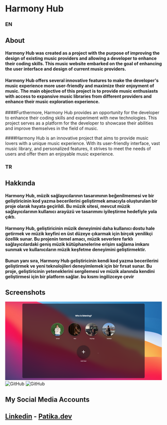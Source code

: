 # Harmony Hub
### EN
## About
#### Harmony Hub was created as a project with the purpose of improving the design of existing music providers and allowing a developer to enhance their coding skills. This music website embarked on the goal of enhancing the user interface and design of current music providers.

#### Harmony Hub offers several innovative features to make the developer's music experience more user-friendly and maximize their enjoyment of music. The main objective of this project is to provide music enthusiasts with access to expansive music libraries from different providers and enhance their music exploration experience.

####Furthermore, Harmony Hub provides an opportunity for the developer to enhance their coding skills and experiment with new technologies. This project serves as a platform for the developer to showcase their abilities and improve themselves in the field of music.

####Harmony Hub is an innovative project that aims to provide music lovers with a unique music experience. With its user-friendly interface, vast music library, and personalized features, it strives to meet the needs of users and offer them an enjoyable music experience.

### TR

## Hakkında
#### Harmony Hub, müzik sağlayıcılarının tasarımının beğenilmemesi ve bir geliştiricinin kod yazma becerilerini geliştirmek amacıyla oluşturulan bir proje olarak hayata geçirildi. Bu müzik sitesi, mevcut müzik sağlayıcılarının kullanıcı arayüzü ve tasarımını iyileştirme hedefiyle yola çıktı.

#### Harmony Hub, geliştiricinin müzik deneyimini daha kullanıcı dostu hale getirmek ve müzik keyfini en üst düzeye çıkarmak için birçok yenilikçi özellik sunar. Bu projenin temel amacı, müzik severlere farklı sağlayıcılardaki geniş müzik kütüphanelerine erişim sağlama imkanı sunmak ve kullanıcıların müzik keşfetme deneyimini geliştirmektir.

#### Bunun yanı sıra, Harmony Hub geliştiricinin kendi kod yazma becerilerini geliştirmek ve yeni teknolojileri deneyimlemek için bir fırsat sunar. Bu proje, geliştiricinin yeteneklerini sergilemesi ve müzik alanında kendini geliştirmesi için bir platform sağlar. bu kısmı ingilizceye çevir


## Screenshots
![GitHub](site-images/users.png)
![GitHub](site-images/homepage.gif)
![GitHub](site-images/artist-page.gif)
## My Social Media Accounts
## [Linkedin](https://www.linkedin.com/in/umut-yavuz-732106255/) - [Patika.dev](https://app.patika.dev/realbaymayan)
